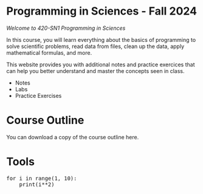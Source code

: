 # Programming in Sciences - Fall 2024
*Welcome to 420-SN1 Programming in Sciences*

In this course, you will learn everything about the basics of programming to solve scientific problems, read data from files, clean up the data, apply mathematical formulas, and more. 



This website provides you with additional notes and practice exercices that can help you better understand and master the concepts seen in class. 

- Notes
- Labs 
- Practice Exercises



# Course Outline

You can download a copy of the course outline here. 



# Tools

<pre style="width:40em; height:3.8em" data-cb="a">
for i in range(1, 10):
    print(i**2)
</pre>

